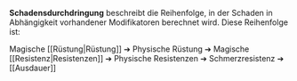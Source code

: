 **Schadensdurchdringung** beschreibt die Reihenfolge, in der Schaden in Abhängigkeit vorhandener Modifikatoren berechnet wird. Diese Reihenfolge ist:

Magische [[Rüstung|Rüstung]] ➔ Physische Rüstung ➔ Magische [[Resistenz|Resistenzen]] ➔ Physische Resistenzen ➔ Schmerzresistenz ➔ [[Ausdauer]]